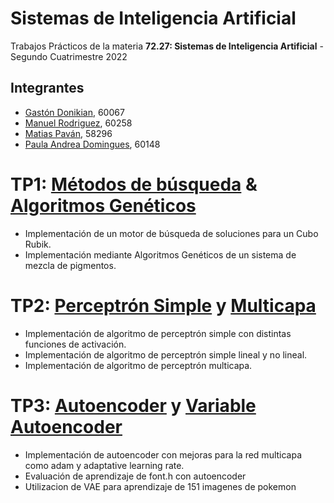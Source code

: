 # Sistemas de Inteligencia Artificial
Trabajos Prácticos de la materia **72.27: Sistemas de Inteligencia Artificial** - Segundo Cuatrimestre 2022

## Integrantes
* [Gastón Donikian](https://github.com/GastonDonikian), 60067
* [Manuel Rodriguez](https://github.com/rodriguezmanueljoaquin), 60258
* [Matias Paván](https://github.com/Reversive), 58296
* [Paula Andrea Domingues](https://github.com/pdomins), 60148

# TP1: [Métodos de búsqueda](https://github.com/Reversive/sia-repo/tree/main/TP1/rubik_cube) & [Algoritmos Genéticos](https://github.com/Reversive/sia-repo/tree/main/TP1/color_palette)
* Implementación de un motor de búsqueda de soluciones para un Cubo Rubik. 
* Implementación mediante Algoritmos Genéticos de un sistema de mezcla de pigmentos.

# TP2: [Perceptrón Simple](https://github.com/Reversive/sia-repo/tree/main/TP2/onelayer_network) y [Multicapa](https://github.com/Reversive/sia-repo/tree/main/TP2/multilayer_network)
* Implementación de algoritmo de perceptrón simple con distintas funciones de activación. 
* Implementación de algoritmo de perceptrón simple lineal y no lineal.
* Implementación de algoritmo de perceptrón multicapa.

# TP3: [Autoencoder](https://github.com/Reversive/sia-repo/blob/main/TP3/font_generator.py) y [Variable Autoencoder](https://github.com/Reversive/sia-repo/blob/main/TP3/pokemon_generator.py)
* Implementación de autoencoder con mejoras para la red multicapa como adam y adaptative learning rate.
* Evaluación de aprendizaje de font.h con autoencoder
* Utilizacion de VAE para aprendizaje de 151 imagenes de pokemon
